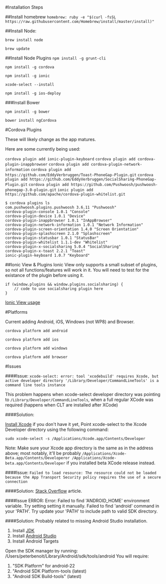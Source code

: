 #Installation Steps


##Install homebrew
`homebrew: ruby -e "$(curl -fsSL https://raw.githubusercontent.com/Homebrew/install/master/install)"`

##Install Node:

`brew install node`

`brew update`

##Install Node Plugins
`npm install -g grunt-cli`

`npm install -g cordova`

`npm install -g ionic`

`xcode-select --install`

`npm install -g ios-deploy`

###Install Bower

`npm install -g bower`

`bower install ngCordova`

#Cordova Plugins

These will likely change as the app matures.

Here are some currently being used:

`cordova plugin add ionic-plugin-keyboard`
`cordova plugin add cordova-plugin-inappbrowser`
`cordova plugin add cordova-plugin-network-information`
`cordova plugin add https://github.com/EddyVerbruggen/Toast-PhoneGap-Plugin.git`
`cordova plugin add https://github.com/EddyVerbruggen/SocialSharing-PhoneGap-Plugin.git`
`cordova plugin add https://github.com/Pushwoosh/pushwoosh-phonegap-3.0-plugin.git`
`ionic plugin add https://github.com/apache/cordova-plugin-whitelist.git`

	$ cordova plugins ls
	com.pushwoosh.plugins.pushwoosh 3.6.11 "Pushwoosh"
	cordova-plugin-console 1.0.1 "Console"
	cordova-plugin-device 1.0.1 "Device"
	cordova-plugin-inappbrowser 1.0.1 "InAppBrowser"
	cordova-plugin-network-information 1.0.1 "Network Information"
	cordova-plugin-screen-orientation 1.4.0 "Screen Orientation"
	cordova-plugin-splashscreen 2.1.0 "Splashscreen"
	cordova-plugin-statusbar 1.0.1 "StatusBar"
	cordova-plugin-whitelist 1.1.1-dev "Whitelist"
	cordova-plugin-x-socialsharing 5.0.4 "SocialSharing"
	cordova-plugin-x-toast 2.2.1 "Toast"
	ionic-plugin-keyboard 1.0.7 "Keyboard"

##Ionic View & Plugins
Ionic View only supports a small subset of plugins, so not all functions/features will work in it. You will need to test for the existance of the plugin before using it.

	if (window.plugins && window.plugins.socialsharing) {
		// code to use socialsharing plugin here
	}

[Ionic View usage](#http://docs.ionic.io/docs/view-usage)

#Platforms

Current adding Android, iOS, Windows (not WP8) and Browser.

`cordova platform add android`

`cordova platform add ios`

`cordova platform add windows`

`cordova platform add browser`
	
	
#Issues

####Issue:
`xcode-select: error: tool 'xcodebuild' requires Xcode, but active developer directory '/Library/Developer/CommandLineTools' is a command line tools instance`

This problem happens when xcode-select developer directory was pointing to `/Library/Developer/CommandLineTools`, when a full regular XCode was required (happens when CLT are installed after XCode)

####Solution:

[Install Xcode](https://developer.apple.com/xcode/) if you don't have it yet,
Point xcode-select to the Xcode Developer directory using the following command:

`sudo xcode-select -s /Applications/Xcode.app/Contents/Developer`

Note: Make sure your Xcode app directory is the same as in the address above; most notably, it'll be probably `/Applications/Xcode-Beta.app/Contents/Developeror /Applications/Xcode-beta.app/Contents/Developer` if you installed beta XCode release instead.

####Issue:
`Failed to load resource: The resource could not be loaded because the App Transport Security policy requires the use of a secure connection`

####Solution:
[Stack Overflow](http://stackoverflow.com/questions/30731785/how-do-i-load-an-http-url-with-app-transport-security-enabled-in-ios-9/30732693#30732693) article.

####Issue
	ERROR: Error: Failed to find 'ANDROID_HOME' environment variable. Try setting setting it manually.
	Failed to find 'android' command in your 'PATH'. Try update your 'PATH' to include path to valid SDK directory.
	
####Solution:
Probably related to missing Android Studio installation.

1. Install [JDK](http://www.oracle.com/technetwork/java/javase/downloads/jdk7-downloads-1880260.html)
2. Install [Android Studio](http://developer.android.com/sdk/installing/index.html?pkg=studio)
3. Install Android Targets

Open the SDK manager by running: /Users/peterbenoit/Library/Android/sdk/tools/android
You will require:

1. "SDK Platform" for android-22
2. "Android SDK Platform-tools (latest)
3. "Android SDK Build-tools" (latest)
